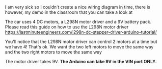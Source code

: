 I am very sick so I couldn't create a nice wiring diagram in time, there is however, my demo in the classroom that you can take a look at

The car uses 4 DC motors, a L298N motor driver and a 9V battery pack.
Please read this guide on how to use the L298N motor driver https://lastminuteengineers.com/l298n-dc-stepper-driver-arduino-tutorial/

You'll notice that the L298N motor driver can control 2 motors at a time but we have 4! That's ok. We want the two left motors to move the same way and the two right motors to move the same way

The motor driver takes 9V. **The Arduino can take 9V in the VIN port ONLY.** 
